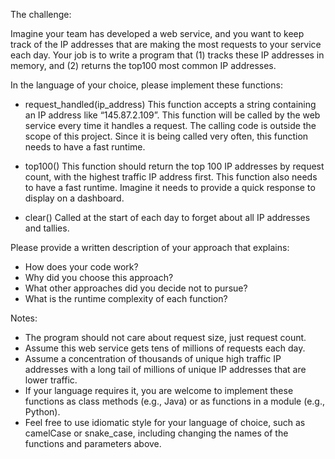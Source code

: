 The challenge:

Imagine your team has developed a web service, and you want to keep track of 
the IP addresses that are making the most requests to your service each day. 
Your job is to write a program that (1) tracks these IP addresses in memory, 
and (2) returns the top100 most common IP addresses.

In the language of your choice, please implement these functions:

- request_handled(ip_address)
This function accepts a string containing an IP address like “145.87.2.109”. 
This function will be called by the web service every time it handles a request. 
The calling code is outside the scope of this project. Since it is being called 
very often, this function needs to have a fast runtime.

- top100()
This function should return the top 100 IP addresses by request count, with the 
highest traffic IP address first. This function also needs to have a fast 
runtime. Imagine it needs to provide a quick response to display on a dashboard.

- clear()
Called at the start of each day to forget about all IP addresses and tallies.

Please provide a written description of your approach that explains:

- How does your code work?
- Why did you choose this approach?
- What other approaches did you decide not to pursue?
- What is the runtime complexity of each function?

Notes:

- The program should not care about request size, just request count.
- Assume this web service gets tens of millions of requests each day.
- Assume a concentration of thousands of unique high traffic IP addresses with a 
long tail of millions of unique IP addresses that are lower traffic.
- If your language requires it, you are welcome to implement these functions as 
class methods (e.g., Java) or as functions in a module (e.g., Python).
- Feel free to use idiomatic style for your language of choice, such as camelCase 
or snake_case, including changing the names of the functions and parameters above.